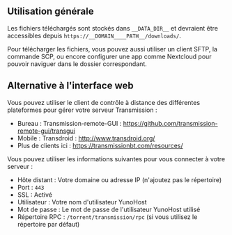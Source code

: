 ## Utilisation générale

Les fichiers téléchargés sont stockés dans `__DATA_DIR__` et devraient être accessibles depuis `https://__DOMAIN____PATH__/downloads/`.

Pour télécharger les fichiers, vous pouvez aussi utiliser un client SFTP, la commande SCP, ou encore configurer une app comme Nextcloud pour pouvoir naviguer dans le dossier correspondant.

## Alternative à l'interface web

Vous pouvez utiliser le client de contrôle à distance des différentes plateformes pour gérer votre serveur Transmission :

* Bureau : Transmission-remote-GUI : <https://github.com/transmission-remote-gui/transgui>
* Mobile : Transdroid : <http://www.transdroid.org/>
* Plus de clients ici : <https://transmissionbt.com/resources/>

Vous pouvez utiliser les informations suivantes pour vous connecter à votre serveur :

* Hôte distant : Votre domaine ou adresse IP (n'ajoutez pas le répertoire)
* Port : `443`
* SSL : Activé
* Utilisateur : Votre nom d'utilisateur YunoHost
* Mot de passe : Le mot de passe de l'utilisateur YunoHost utilisé
* Répertoire RPC : `/torrent/transmission/rpc` (si vous utilisez le répertoire par défaut)
